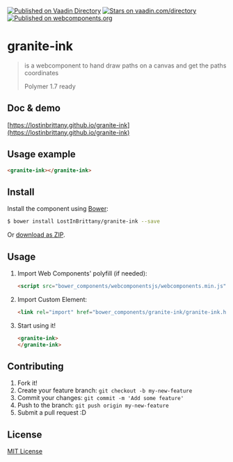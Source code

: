 [![Published on Vaadin  Directory](https://img.shields.io/badge/Vaadin%20Directory-published-00b4f0.svg)](https://vaadin.com/directory/component/LostInBrittanygranite-ink)
[![Stars on vaadin.com/directory](https://img.shields.io/vaadin-directory/star/LostInBrittanygranite-ink.svg)](https://vaadin.com/directory/component/LostInBrittanygranite-ink)
[![Published on webcomponents.org](https://img.shields.io/badge/webcomponents.org-published-blue.svg)](https://www.webcomponents.org/element/LostInBrittany/granite-ink)

# granite-ink

> is a webcomponent to hand draw paths on a canvas and get the paths coordinates
>
> Polymer 1.7 ready


## Doc & demo

[https://lostinbrittany.github.io/granite-ink](https://lostinbrittany.github.io/granite-ink)

## Usage example

<!---
```
<custom-element-demo>
  <template>
    <style>
      granite-ink {
        width:300px;
        height:300px; 
        border: solid 1px grey;
      }
    </style>
    <script src="../webcomponentsjs/webcomponents-lite.js"></script>
    <link rel="import" href="granite-ink.html">
    <next-code-block></next-code-block>
  </template>
</custom-element-demo>
```
-->
```html
<granite-ink></granite-ink>
```

## Install

Install the component using [Bower](http://bower.io/):

```sh
$ bower install LostInBrittany/granite-ink --save
```

Or [download as ZIP](https://github.com/LostInBrittany/granite-ink/archive/gh-pages.zip).

## Usage

1. Import Web Components' polyfill (if needed):

    ```html
    <script src="bower_components/webcomponentsjs/webcomponents.min.js"></script>
    ```

2. Import Custom Element:

    ```html
    <link rel="import" href="bower_components/granite-ink/granite-ink.html">
    ```

3. Start using it!

    ```html
    <granite-ink>
    </granite-ink>
    ```


## Contributing

1. Fork it!
2. Create your feature branch: `git checkout -b my-new-feature`
3. Commit your changes: `git commit -m 'Add some feature'`
4. Push to the branch: `git push origin my-new-feature`
5. Submit a pull request :D

## License

[MIT License](http://opensource.org/licenses/MIT)
